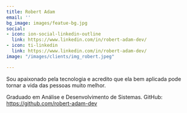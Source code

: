 ```yaml
---
title: Robert Adam
email: ''
bg_image: images/featue-bg.jpg
social:
- icon: ion-social-linkedin-outline
  link: https://www.linkedin.com/in/robert-adam-dev/
- icon: ti-linkedin
  link: https://www.linkedin.com/in/robert-adam-dev/
image: "/images/clients/img_robert.jpeg"

---
```

Sou apaixonado pela tecnologia e acredito que ela bem aplicada pode tornar a vida das pessoas muito melhor.

Graduado em Análise e Desenvolvimento de Sistemas.
GitHub: https://github.com/robert-adam-dev